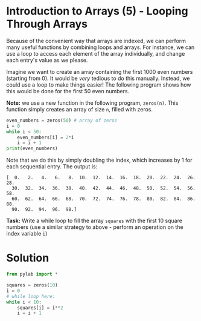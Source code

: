# Introduction to Arrays (5) - Looping Through Arrays

Because of the convenient way that arrays are indexed, we can perform many useful functions by combining loops and arrays. For instance, we can use a loop to access each element of the array individually, and change each entry's value as we please. 

Imagine we want to create an array containing the first 1000 even numbers (starting from 0). It would be *very* tedious to do this manually. Instead, we could use a loop to make things easier! The following program shows how this would be done for the first 50 even numbers.

**Note:** we use a new function in the following program, `zeros(n)`. This function simply creates an array of size `n`, filled with zeros.

```python
even_numbers = zeros(50) # array of zeros
i = 0
while i < 50:
    even_numbers[i] = 2*i
    i = i + 1
print(even_numbers)
```

Note that we do this by simply doubling the index, which increases by 1 for each sequential entry. 
The output is:

```
[  0.   2.   4.   6.   8.  10.  12.  14.  16.  18.  20.  22.  24.  26.  28.
  30.  32.  34.  36.  38.  40.  42.  44.  46.  48.  50.  52.  54.  56.  58.
  60.  62.  64.  66.  68.  70.  72.  74.  76.  78.  80.  82.  84.  86.  88.
  90.  92.  94.  96.  98.]
```

**Task:** Write a while loop to fill the array `squares` with the first 10 square numbers (use a similar strategy to above - perform an operation on the index variable `i`)

# Solution
```python
from pylab import *

squares = zeros(10)
i = 0
# while loop here:
while i < 10:
    squares[i] = i**2
    i = i + 1
```
